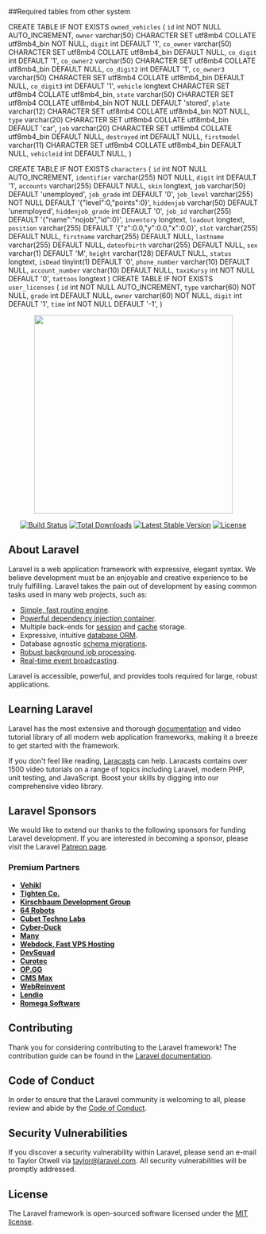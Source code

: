 ##Required tables from other system

CREATE TABLE IF NOT EXISTS `owned_vehicles` (
  `id` int NOT NULL AUTO_INCREMENT,
  `owner` varchar(50) CHARACTER SET utf8mb4 COLLATE utf8mb4_bin NOT NULL,
  `digit` int DEFAULT '1',
  `co_owner` varchar(50) CHARACTER SET utf8mb4 COLLATE utf8mb4_bin DEFAULT NULL,
  `co_digit` int DEFAULT '1',
  `co_owner2` varchar(50) CHARACTER SET utf8mb4 COLLATE utf8mb4_bin DEFAULT NULL,
  `co_digit2` int DEFAULT '1',
  `co_owner3` varchar(50) CHARACTER SET utf8mb4 COLLATE utf8mb4_bin DEFAULT NULL,
  `co_digit3` int DEFAULT '1',
  `vehicle` longtext CHARACTER SET utf8mb4 COLLATE utf8mb4_bin,
  `state` varchar(50) CHARACTER SET utf8mb4 COLLATE utf8mb4_bin NOT NULL DEFAULT 'stored',
  `plate` varchar(12) CHARACTER SET utf8mb4 COLLATE utf8mb4_bin NOT NULL,
  `type` varchar(20) CHARACTER SET utf8mb4 COLLATE utf8mb4_bin DEFAULT 'car',
  `job` varchar(20) CHARACTER SET utf8mb4 COLLATE utf8mb4_bin DEFAULT NULL,
  `destroyed` int DEFAULT NULL,
  `firstmodel` varchar(11) CHARACTER SET utf8mb4 COLLATE utf8mb4_bin DEFAULT NULL,
  `vehicleid` int DEFAULT NULL,
)

CREATE TABLE IF NOT EXISTS `characters` (
  `id` int NOT NULL AUTO_INCREMENT,
  `identifier` varchar(255) NOT NULL,
  `digit` int DEFAULT '1',
  `accounts` varchar(255) DEFAULT NULL,
  `skin` longtext,
  `job` varchar(50) DEFAULT 'unemployed',
  `job_grade` int DEFAULT '0',
  `job_level` varchar(255) NOT NULL DEFAULT '{"level":0,"points":0}',
  `hiddenjob` varchar(50) DEFAULT 'unemployed',
  `hiddenjob_grade` int DEFAULT '0',
  `job_id` varchar(255) DEFAULT '{"name":"nojob","id":0}',
  `inventory` longtext,
  `loadout` longtext,
  `position` varchar(255) DEFAULT '{"z":0.0,"y":0.0,"x":0.0}',
  `slot` varchar(255) DEFAULT NULL,
  `firstname` varchar(255) DEFAULT NULL,
  `lastname` varchar(255) DEFAULT NULL,
  `dateofbirth` varchar(255) DEFAULT NULL,
  `sex` varchar(1) DEFAULT 'M',
  `height` varchar(128) DEFAULT NULL,
  `status` longtext,
  `isDead` tinyint(1) DEFAULT '0',
  `phone_number` varchar(10) DEFAULT NULL,
  `account_number` varchar(10) DEFAULT NULL,
  `taxiKursy` int NOT NULL DEFAULT '0',
  `tattoos` longtext
  )
CREATE TABLE IF NOT EXISTS `user_licenses` (
  `id` int NOT NULL AUTO_INCREMENT,
  `type` varchar(60) NOT NULL,
  `grade` int DEFAULT NULL,
  `owner` varchar(60) NOT NULL,
  `digit` int DEFAULT '1',
  `time` int NOT NULL DEFAULT '-1',
)

<p align="center"><a href="https://laravel.com" target="_blank"><img src="https://raw.githubusercontent.com/laravel/art/master/logo-lockup/5%20SVG/2%20CMYK/1%20Full%20Color/laravel-logolockup-cmyk-red.svg" width="400"></a></p>

<p align="center">
<a href="https://travis-ci.org/laravel/framework"><img src="https://travis-ci.org/laravel/framework.svg" alt="Build Status"></a>
<a href="https://packagist.org/packages/laravel/framework"><img src="https://img.shields.io/packagist/dt/laravel/framework" alt="Total Downloads"></a>
<a href="https://packagist.org/packages/laravel/framework"><img src="https://img.shields.io/packagist/v/laravel/framework" alt="Latest Stable Version"></a>
<a href="https://packagist.org/packages/laravel/framework"><img src="https://img.shields.io/packagist/l/laravel/framework" alt="License"></a>
</p>

## About Laravel

Laravel is a web application framework with expressive, elegant syntax. We believe development must be an enjoyable and creative experience to be truly fulfilling. Laravel takes the pain out of development by easing common tasks used in many web projects, such as:

- [Simple, fast routing engine](https://laravel.com/docs/routing).
- [Powerful dependency injection container](https://laravel.com/docs/container).
- Multiple back-ends for [session](https://laravel.com/docs/session) and [cache](https://laravel.com/docs/cache) storage.
- Expressive, intuitive [database ORM](https://laravel.com/docs/eloquent).
- Database agnostic [schema migrations](https://laravel.com/docs/migrations).
- [Robust background job processing](https://laravel.com/docs/queues).
- [Real-time event broadcasting](https://laravel.com/docs/broadcasting).

Laravel is accessible, powerful, and provides tools required for large, robust applications.

## Learning Laravel

Laravel has the most extensive and thorough [documentation](https://laravel.com/docs) and video tutorial library of all modern web application frameworks, making it a breeze to get started with the framework.

If you don't feel like reading, [Laracasts](https://laracasts.com) can help. Laracasts contains over 1500 video tutorials on a range of topics including Laravel, modern PHP, unit testing, and JavaScript. Boost your skills by digging into our comprehensive video library.

## Laravel Sponsors

We would like to extend our thanks to the following sponsors for funding Laravel development. If you are interested in becoming a sponsor, please visit the Laravel [Patreon page](https://patreon.com/taylorotwell).

### Premium Partners

- **[Vehikl](https://vehikl.com/)**
- **[Tighten Co.](https://tighten.co)**
- **[Kirschbaum Development Group](https://kirschbaumdevelopment.com)**
- **[64 Robots](https://64robots.com)**
- **[Cubet Techno Labs](https://cubettech.com)**
- **[Cyber-Duck](https://cyber-duck.co.uk)**
- **[Many](https://www.many.co.uk)**
- **[Webdock, Fast VPS Hosting](https://www.webdock.io/en)**
- **[DevSquad](https://devsquad.com)**
- **[Curotec](https://www.curotec.com/services/technologies/laravel/)**
- **[OP.GG](https://op.gg)**
- **[CMS Max](https://www.cmsmax.com/)**
- **[WebReinvent](https://webreinvent.com/?utm_source=laravel&utm_medium=github&utm_campaign=patreon-sponsors)**
- **[Lendio](https://lendio.com)**
- **[Romega Software](https://romegasoftware.com)**

## Contributing

Thank you for considering contributing to the Laravel framework! The contribution guide can be found in the [Laravel documentation](https://laravel.com/docs/contributions).

## Code of Conduct

In order to ensure that the Laravel community is welcoming to all, please review and abide by the [Code of Conduct](https://laravel.com/docs/contributions#code-of-conduct).

## Security Vulnerabilities

If you discover a security vulnerability within Laravel, please send an e-mail to Taylor Otwell via [taylor@laravel.com](mailto:taylor@laravel.com). All security vulnerabilities will be promptly addressed.

## License

The Laravel framework is open-sourced software licensed under the [MIT license](https://opensource.org/licenses/MIT).
